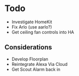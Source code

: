 # Todo

- Investigate HomeKit
- Fix Arlo (use aarlo?)
- Get ceiling fan controls into HA

## Considerations

- Develop Floorplan
- Reintegrate Alexa Via Cloud
- Get Scout Alarm back in
